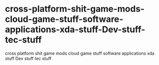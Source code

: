 # cross-platform-shit-game-mods-cloud-game-stuff-software-applications-xda-stuff-Dev-stuff-tec-stuff
cross platform shit game mods cloud game stuff software applications xda stuff Dev stuff tec stuff
